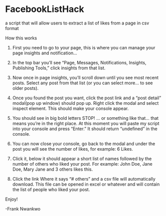 # FacebookListHack
a script that will allow users to extract a list of likes from a page in csv format

How this works

1.	First you need to go to your page, this is where you can manage your page insights and notification…

2.	In the top bar you’ll see “Page, Messages, Notifications, Insights, Publishing Tools,” click insights from that list. 

3.	Now once in page insights, you’ll scroll down until you see most recent posts. Select any post from that list (or you can select more… to see older posts). 

4.	Once you found the post you want, click the post link and a  “post detail” modal(pop up window) should pop up. Right click the modal and select inspect element. This should make your console appear.

5.	You should see in big bold letters STOP! … or something like that… that means you’re in the right place. At this moment you will paste my script into your console and press “Enter.” It should return “undefined” in the console.

6.	You can now close your console, go back to the modal and under the post you will see the number of likes, for example: 6 Likes.

7.	Click it, below it should appear a short list of names followed by the number of others who liked your post. For example: John Doe, Jane Doe, Mary Jane and 3 others likes this.

8.	Click the link Where it says “# others” and a csv file will automatically download. This file can be opened in excel or whatever and will contain the list of people who liked your post.

Enjoy! 

-Frank Nwankwo

